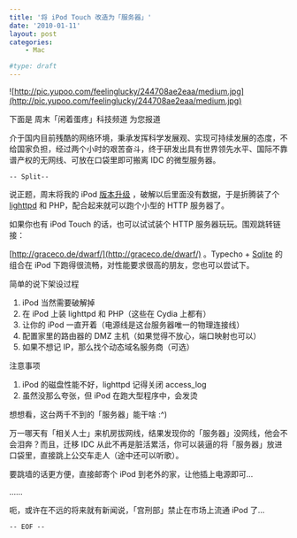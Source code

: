 ```yaml
---
title: '将 iPod Touch 改造为「服务器」'
date: '2010-01-11'
layout: post
categories:
    - Mac

#type: draft
---
```


![http://pic.yupoo.com/feelinglucky/244708ae2eaa/medium.jpg](http://pic.yupoo.com/feelinglucky/244708ae2eaa/medium.jpg)

下面是 周末「闲着蛋疼」科技频道 为您报道

介于国内目前残酷的网络环境，秉承发挥科学发展观、实现可持续发展的态度，不给国家负担，经过两个小时的艰苦奋斗，终于研发出具有世界领先水平、国际不靠谱产权的无网线、可放在口袋里即可搬离 IDC 的微型服务器。

`-- Split--`

说正题，周末将我的 iPod  [版本升级](http://www.felixbruns.de/iPod/firmware/) ，破解以后里面没有数据，于是折腾装了个  [lighttpd](http://www.lighttpd.net/)  和 PHP，配合起来就可以跑个小型的 HTTP 服务器了。

如果你也有 iPod Touch 的话，也可以试试装个 HTTP 服务器玩玩。围观跳转链接：

 [http://graceco.de/dwarf/](http://graceco.de/dwarf/) 。Typecho +  [Sqlite](http://www.sqlite.org/)  的组合在 iPod 下跑得很流畅，对性能要求很高的朋友，您也可以尝试下。

简单的说下架设过程

1. iPod 当然需要破解掉
2. 在 iPod 上装 lighttpd 和 PHP（这些在 Cydia 上都有）
3. 让你的 iPod 一直开着（电源线是这台服务器唯一的物理连接线）
4. 配置家里的路由器的 DMZ 主机（如果觉得不放心，端口映射也可以）
5. 如果不想记 IP，那么找个动态域名服务商（可选）

注意事项

1. iPod 的磁盘性能不好，lighttpd 记得关闭 access_log
2. 虽然没那么夸张，但 iPod 在跑大型程序中，会发烫

想想看，这台两千不到的「服务器」能干啥 :^)

万一哪天有「相关人士」来机房拔网线，结果发现你的「服务器」没网线，他会不会泪奔？而且，迁移 IDC 从此不再是脏活累活，你可以装逼的将「服务器」放进口袋里，直接跳上公交车走人（途中还可以听歌）。

要跳墙的话更方便，直接邮寄个 iPod 到老外的家，让他插上电源即可…

……

呃，或许在不远的将来就有新闻说，「宫刑部」禁止在市场上流通 iPod 了…

`-- EOF --`
